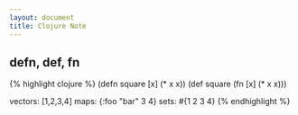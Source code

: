 ```yaml
---
layout: document
title: Clojure Note
---
```

## defn, def, fn
{% highlight clojure %}
(defn square [x] (* x x))
(def square (fn [x] (* x x)))

vectors: [1,2,3,4]
maps: {:foo "bar" 3 4}
sets: #{1 2 3 4}
{% endhighlight %}